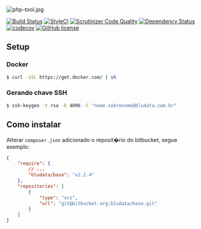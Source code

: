 ![php-tool.jpg](https://bitbucket.org/repo/B9pqRb/images/2678040071-php-tool.jpg)

[![Build Status](https://travis-ci.org/raivieira/base-api-php.svg?branch=master)](https://travis-ci.org/raivieira/base-api-php)
[![StyleCI](https://styleci.io/repos/56002039/shield)](https://styleci.io/repos/56002039)
[![Scrutinizer Code Quality](https://scrutinizer-ci.com/g/raivieira/base-api-php/badges/quality-score.png?b=master)](https://scrutinizer-ci.com/g/raivieira/base-api-php/?branch=master)
[![Dependency Status](https://www.versioneye.com/user/projects/57b6e834090d4d00328f4eb3/badge.svg?style=flat-square)](https://www.versioneye.com/user/projects/57b6e834090d4d00328f4eb3)
[![codecov](https://codecov.io/gh/raivieira/base-api-php/branch/master/graph/badge.svg)](https://codecov.io/gh/raivieira/base-api-php)
[![GitHub license](https://img.shields.io/badge/license-MIT-blue.svg)](https://raw.githubusercontent.com/raivieira/base-api-php/master/LICENSE.md)

## Setup

### Docker
```sh
$ curl -sSL https://get.docker.com/ | sh
```

### Gerando chave SSH
```sh
$ ssh-keygen -t rsa -b 4096 -C "nome.sobrenome@bludata.com.br"
```

## Como instalar

Alterar ``composer.json`` adicionado o reposit�rio do bitbucket, segue exemplo:

```json
{
    "require": {
        // ...
        "bludata/base": "v2.2.4"
    },
    "repositories": [
        {
            "type": "vcs",
            "url": "git@bitbucket.org:bludata/base.git"
        }
    ]
}
```